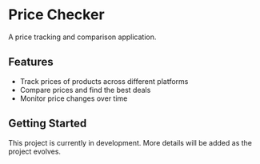 # Price Checker

A price tracking and comparison application.

## Features

- Track prices of products across different platforms
- Compare prices and find the best deals
- Monitor price changes over time

## Getting Started

This project is currently in development. More details will be added as the project evolves.
